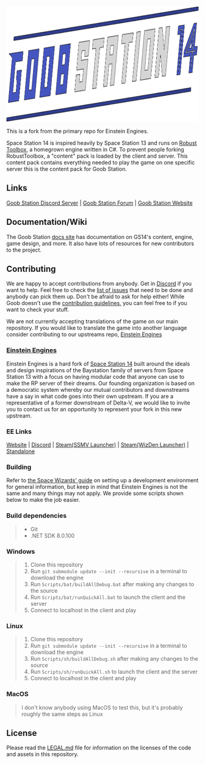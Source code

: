 <p align="center"> <img alt="Goob Station 14" width="880" height="300" src="https://github.com/Goob-Station/Goob-Station/blob/master/Resources/Textures/Logo/logo.png" /></p>

This is a fork from the primary repo for Einstein Engines.

Space Station 14 is inspired heavily by Space Station 13 and runs on [Robust Toolbox](https://github.com/space-wizards/RobustToolbox), a homegrown engine written in C#.
To prevent people forking RobustToolbox, a "content" pack is loaded by the client and server. This content pack contains everything needed to play the game on one specific server this is the content pack for Goob Station.

## Links

[Goob Station Discord Server](https://discord.gg/goobstation) | [Goob Station Forum](https://forums.goobstation.com/) | [Goob Station Website](https://goobstation.com)

## Documentation/Wiki

The Goob Station [docs site](https://docs.goobstation.com/) has documentation on GS14's content, engine, game design, and more. It also have lots of resources for new contributors to the project.

## Contributing

We are happy to accept contributions from anybody. Get in [Discord](https://discord.gg/goobstation) if you want to help. Feel free to check the [list of issues](https://github.com/Goob-Station/Goob-Station-MRP/issues) that need to be done and anybody can pick them up. Don't be afraid to ask for help either!
While Goob doesn't use the [contribution guidelines,](https://docs.spacestation14.com/en/general-development/codebase-info/pull-request-guidelines.html) you can feel free to if you want to check your stuff.

We are not currently accepting translations of the game on our main repository. If you would like to translate the game into another language consider contributing to our upstreams repo, [Einstein Engines](https://github.com/Simple-Station/Einstein-Engines)

### [Einstein Engines](https://github.com/Simple-Station/Einstein-Engines)

Einstein Engines is a hard fork of [Space Station 14](https://github.com/space-wizards/space-station-14) built around the ideals and design inspirations of the Baystation family of servers from Space Station 13 with a focus on having modular code that anyone can use to make the RP server of their dreams.
Our founding organization is based on a democratic system whereby our mutual contributors and downstreams have a say in what code goes into their own upstream.
If you are a representative of a former downstream of Delta-V, we would like to invite you to contact us for an opportunity to represent your fork in this new upstream.

### EE Links

[Website](https://simplestation.org) | [Discord](https://discord.gg/X4QEXxUrsJ) | [Steam(SSMV Launcher)](https://store.steampowered.com/app/2585480/Space_Station_Multiverse/) | [Steam(WizDen Launcher)](https://store.steampowered.com/app/1255460/Space_Station_14/) | [Standalone](https://spacestationmultiverse.com/downloads/)

### Building

Refer to [the Space Wizards' guide](https://docs.spacestation14.com/en/general-development/setup/setting-up-a-development-environment.html) on setting up a development environment for general information, but keep in mind that Einstein Engines is not the same and many things may not apply.
We provide some scripts shown below to make the job easier.

### Build dependencies

> - Git
> - .NET SDK 8.0.100


### Windows

> 1. Clone this repository
> 2. Run `git submodule update --init --recursive` in a terminal to download the engine
> 3. Run `Scripts/bat/buildAllDebug.bat` after making any changes to the source
> 4. Run `Scripts/bat/runQuickAll.bat` to launch the client and the server
> 5. Connect to localhost in the client and play

### Linux

> 1. Clone this repository
> 2. Run `git submodule update --init --recursive` in a terminal to download the engine
> 3. Run `Scripts/sh/buildAllDebug.sh` after making any changes to the source
> 4. Run `Scripts/sh/runQuickAll.sh` to launch the client and the server
> 5. Connect to localhost in the client and play

### MacOS

> I don't know anybody using MacOS to test this, but it's probably roughly the same steps as Linux

## License

Please read the [LEGAL.md](./LEGAL.md) file for information on the licenses of the code and assets in this repository.
